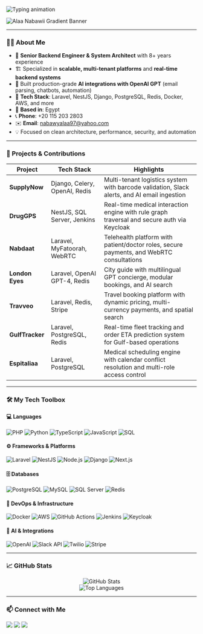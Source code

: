 <!-- Alaa Nabawii GitHub README -->

<!-- Custom Gradient Banner with Name -->
<p align="left">
  <img src="https://readme-typing-svg.demolab.com?font=Fira+Code&duration=3000&pause=500&color=00F2FE&center=false&vCenter=true&width=600&lines=Senior+Backend+Engineer+%7C+System+Architect+%7C+8%2B+Years+Experience;Laravel+%2F+NestJS+%2F+Django+%2F+PostgreSQL;OpenAI+Integrations+%7C+Multi-Tenant+Apps+%7C+Real-Time+Systems" alt="Typing animation" />
</p>

![Alaa Nabawii Gradient Banner](https://capsule-render.vercel.app/api?type=wave&color=gradient&height=150&section=header&text=Hi%20👋%2C%20I'm%20Alaa%20Nabawii&fontSize=40&fontColor=ffffff&fontAlign=10&fontAlignY=35)

---

### 🧑‍💻 About Me

- 🧠 **Senior Backend Engineer & System Architect** with 8+ years experience  
- 🏗️ Specialized in **scalable, multi-tenant platforms** and **real-time backend systems**  
- 🤖 Built production-grade **AI integrations with OpenAI GPT** (email parsing, chatbots, automation)  
- 🧰 **Tech Stack**: Laravel, NestJS, Django, PostgreSQL, Redis, Docker, AWS, and more  
- 📍 **Based in**: Egypt  
- 📞 **Phone**: +20 115 203 2803  
- ✉️ **Email**: [nabawyalaa97@yahoo.com](mailto:nabawyalaa97@yahoo.com)  
- 💡 Focused on clean architecture, performance, security, and automation

---

### 🚀 Projects & Contributions

| Project       | Tech Stack | Highlights |
|---------------|------------|------------|
| **SupplyNow** | Django, Celery, OpenAI, Redis | Multi-tenant logistics system with barcode validation, Slack alerts, and AI email ingestion |
| **DrugGPS**   | NestJS, SQL Server, Jenkins | Real-time medical interaction engine with rule graph traversal and secure auth via Keycloak |
| **Nabdaat**   | Laravel, MyFatoorah, WebRTC | Telehealth platform with patient/doctor roles, secure payments, and WebRTC consultations |
| **London Eyes** | Laravel, OpenAI GPT-4, Redis | City guide with multilingual GPT concierge, modular bookings, and AI search |
| **Travveo**   | Laravel, Redis, Stripe | Travel booking platform with dynamic pricing, multi-currency payments, and spatial search |
| **GulfTracker** | Laravel, PostgreSQL, Redis | Real-time fleet tracking and order ETA prediction system for Gulf-based operations |
| **Espitaliaa** | Laravel, PostgreSQL | Medical scheduling engine with calendar conflict resolution and multi-role access control |

---

### 🛠 My Tech Toolbox

#### 💻 Languages  
![PHP](https://img.shields.io/badge/PHP-777BB4?style=for-the-badge&logo=php&logoColor=white)
![Python](https://img.shields.io/badge/Python-FFD43B?style=for-the-badge&logo=python&logoColor=darkgreen)
![TypeScript](https://img.shields.io/badge/TypeScript-3178C6?style=for-the-badge&logo=typescript&logoColor=white)
![JavaScript](https://img.shields.io/badge/JavaScript-F7DF1E?style=for-the-badge&logo=javascript&logoColor=black)
![SQL](https://img.shields.io/badge/SQL-336791?style=for-the-badge&logo=postgresql&logoColor=white)

#### ⚙ Frameworks & Platforms  
![Laravel](https://img.shields.io/badge/Laravel-F72C1F?style=for-the-badge&logo=laravel&logoColor=white)
![NestJS](https://img.shields.io/badge/NestJS-E0234E?style=for-the-badge&logo=nestjs&logoColor=white)
![Node.js](https://img.shields.io/badge/Node.js-339933?style=for-the-badge&logo=node.js&logoColor=white)
![Django](https://img.shields.io/badge/Django-092E20?style=for-the-badge&logo=django&logoColor=white)
![Next.js](https://img.shields.io/badge/Next.js-000000?style=for-the-badge&logo=next.js&logoColor=white)

#### 🗄️ Databases  
![PostgreSQL](https://img.shields.io/badge/PostgreSQL-4169E1?style=for-the-badge&logo=postgresql&logoColor=white)
![MySQL](https://img.shields.io/badge/MySQL-4479A1?style=for-the-badge&logo=mysql&logoColor=white)
![SQL Server](https://img.shields.io/badge/SQL%20Server-CC2927?style=for-the-badge&logo=microsoftsqlserver&logoColor=white)
![Redis](https://img.shields.io/badge/Redis-DC382D?style=for-the-badge&logo=redis&logoColor=white)

#### 🐳 DevOps & Infrastructure  
![Docker](https://img.shields.io/badge/Docker-2496ED?style=for-the-badge&logo=docker&logoColor=white)
![AWS](https://img.shields.io/badge/AWS-FF9900?style=for-the-badge&logo=amazonaws&logoColor=white)
![GitHub Actions](https://img.shields.io/badge/GitHub%20Actions-2088FF?style=for-the-badge&logo=githubactions&logoColor=white)
![Jenkins](https://img.shields.io/badge/Jenkins-D24939?style=for-the-badge&logo=jenkins&logoColor=white)
![Keycloak](https://img.shields.io/badge/Keycloak-2D3748?style=for-the-badge&logo=keycloak&logoColor=white)

#### 🤖 AI & Integrations  
![OpenAI](https://img.shields.io/badge/OpenAI-412991?style=for-the-badge&logo=openai&logoColor=white)
![Slack API](https://img.shields.io/badge/Slack-4A154B?style=for-the-badge&logo=slack&logoColor=white)
![Twilio](https://img.shields.io/badge/Twilio-F22F46?style=for-the-badge&logo=twilio&logoColor=white)
![Stripe](https://img.shields.io/badge/Stripe-008CDD?style=for-the-badge&logo=stripe&logoColor=white)

---

### 📈 GitHub Stats

<p align="center">
  <img src="https://github-readme-stats.vercel.app/api?username=alaa-nabawy&show_icons=true&theme=tokyonight" alt="GitHub Stats"/>
  <br/>
  <img src="https://github-readme-stats.vercel.app/api/top-langs/?username=alaa-nabawy&layout=compact&theme=tokyonight" alt="Top Languages"/>
</p>

---

### 📫 Connect with Me

<p align="left">
  <a href="mailto:nabawyalaa97@yahoo.com"><img src="https://img.shields.io/badge/Gmail-D14836?style=for-the-badge&logo=gmail&logoColor=white"/></a>
  <a href="https://www.linkedin.com/in/alaanabawii/"><img src="https://img.shields.io/badge/LinkedIn-0A66C2?style=for-the-badge&logo=linkedin&logoColor=white"/></a>
  <a href="https://github.com/alaa-nabawy"><img src="https://img.shields.io/badge/GitHub-100000?style=for-the-badge&logo=github&logoColor=white"/></a>
</p>
